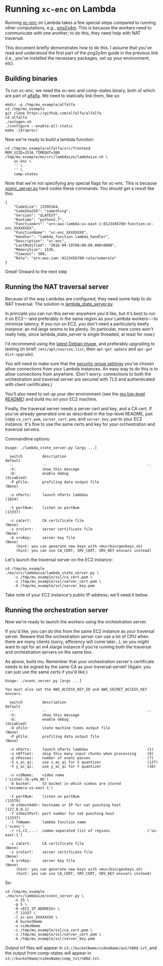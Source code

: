# Running `xc-enc` on Lambda #

Running [xc-enc](https://github.com/alfalfa/alfalfa) on Lambda takes a few special steps compared to
running other computations, e.g., [png2y4m](https://github.com/excamera/mu/tree/master/README.md).
This is because the workers need to communicate with one another; to do this, they need help
with NAT traversal.

This document briefly demonstrates how to do this. I assume that you've read and understood
the first part of the png2y4m guide in the previous link (i.e., you've installed the necessary
packages, set up your environment, etc).

## Building binaries ##

To run xc-enc, we need the xc-enc and comp-states binary, both of which are part of
[alfalfa](https://github.com/alfalfa/alfalfa). We need to statically link them, like so:

    mkdir -p /tmp/mu_example/alfalfa
    cd /tmp/mu_example
    git clone https://github.com/alfalfa/alfalfa
    cd alfalfa
    ./autogen.sh
    ./configure --enable-all-static
    make -j$(nproc)

Now we're ready to build a lambda function:

    cd /tmp/mu_example/alfalfa/src/frontend
    MEM_SIZE=1536 TIMEOUT=300 /tmp/mu_example/mu/src/lambdaize/lambdaize.sh \
        xc-enc \
        '' \
        '' \
        comp-states

Note that we're not specifying any special flags for xc-enc. This is because
[xcenc\_server.py](https://github.com/excamera/mu/tree/master/src/lambdaize/xcenc_server.py) hard
codes these commands. You should get a result like this:

    {
        "CodeSize": 13395164,
        "CodeSha256": "something",
        "Version": "$LATEST",
        "Runtime": "python2.7",
        "FunctionArn": "arn:aws:lambda:us-east-1:0123456789:function:xc-enc_XXXXXXXX",
        "FunctionName": "xc-enc_XXXXXXXX",
        "Handler": "lambda_function.lambda_handler",
        "Description": "xc-enc",
        "LastModified": "2016-09-10T00:00:00.000+0000",
        "MemorySize": 1536,
        "Timeout": 300,
        "Role": "arn:aws:iam::0123456789:role/somerole"
    }

Great! Onward to the next step

## Running the NAT traversal server ##

Because of the way Lambdas are configured, they need some help to do NAT traversal. The solution is
[lambda\_state\_server.py](https://github.com/excamera/mu/tree/master/src/lambdaize/lambda_state_server.py).

In principle you can run this server anywhere you'd like, but it's best to run it on EC2---and
preferably in the same region as your Lambda workers---to minimize latency. If you run on EC2,
you don't need a particularly beefy instance: an m4.large seems to be plenty. (In particular,
more cores won't really help, since lambda\_state\_server is single threaded, at least for now.)

I'd recommend using the [latest Debian image](https://wiki.debian.org/Cloud/AmazonEC2Image),
and preferably upgrading to testing (in brief: `/etc/apt/sources.list`, then `apt-get update`
and `apt-get dist-upgrade`).

You will need to make sure that the [security group settings](http://docs.aws.amazon.com/AWSEC2/latest/UserGuide/using-network-security.html)
you've chosen allow connections from your Lambda instances. An easy way to do this is to allow
connections from anywhere. (Don't worry: connections to both the orchestration and traversal
server are secured with TLS and authenticated with client certificates.)

You'll also need to set up your dev environment (see the [mu top-level README](https://github.com/excamera/mu))
and build mu on your EC2 machine.

Finally, the traversal server needs a server cert and key, and a CA cert. If you've
already generated one as described in the top-level README, just copy `ca_cert.pem`,
`server_cert.pem`, and `server_key.pem` to your EC2 instance. It's fine to use the same
certs and key for your orchestration and traversal servers.

Commandline options:

    Usage: ./lambda_state_server.py [args ...]

      switch         description                                     default
      --             --                                              --
      -h:            show this message
      -D:            enable debug                                    (disabled)
      -P pFile:      profiling data output file                      (None)

      -n nParts:     launch nParts lambdas                           (1024)

      -t portNum:    listen on portNum                               (13337)

      -c caCert:     CA certificate file                             (None)
      -s srvCert:    server certificate file                         (None)
      -k srvKey:     server key file                                 (None)
         (hint: you can generate new keys with <mu>/bin/genkeys.sh)
         (hint: you can use CA_CERT, SRV_CERT, SRV_KEY envvars instead)

Let's launch the traversal server on the EC2 instance:

    cd /tmp/mu_example
    ./mu/src/lambdaize/lambda_state_server.py \
        -c /tmp/mu_example/ssl/ca_cert.pem \
        -s /tmp/mu_example/ssl/server_cert.pem \
        -k /tmp/mu_example/ssl/server_key.pem

Take note of your EC2 instance's public IP address; we'll need it below.

## Running the orchestration server ##

Now we're ready to launch the workers using the orchestration server.

If you'd like, you can do this from the same EC2 instance as your traversal server. Beware that
the orchestration server can use a lot of CPU when there are many clients (sorry, efficiency
will come later...), so you *might* want to opt for an m4.xlarge instance if you're running
both the traversal and orchestration servers on the same box.

As above, build mu. Remember that your orchestration server's certificate needs to be signed
by the same CA as your traversal server! (Again: you can just use the same certs if you'd like.)

    Usage: ./xcenc_server.py [args ...]

    You must also set the AWS_ACCESS_KEY_ID and AWS_SECRET_ACCESS_KEY envvars.

      switch         description                                     default
      --             --                                              --
      -h:            show this message
      -D:            enable debug                                    (disabled)
      -O oFile:      state machine times output file                 (None)
      -P pFile:      profiling data output file                      (None)

      -n nParts:     launch nParts lambdas                           (1)
      -o nOffset:    skip this many input chunks when processing     (0)
      -p nPasses:    number of xcenc passes                          (7)
      -S s_ac_qi:    use s_ac_qi for S quantizer                     (127)
      -Y y_ac_qi:    use y_ac_qi for Y quantizer                     (30)

      -v vidName:    video name                                      ('sintel-1k-y4m_06')
      -b bucket:     S3 bucket in which videos are stored            ('excamera-us-east-1')

      -t portNum:    listen on portNum                               (13579)
      -H stHostAddr: hostname or IP for nat punching host            (127.0.0.1)
      -T stHostPort: port number for nat punching host               (13337)
      -l fnName:     lambda function name                            ('xcenc')
      -r r1,r2,...:  comma-separated list of regions                 ('us-east-1')

      -c caCert:     CA certificate file                             (None)
      -s srvCert:    server certificate file                         (None)
      -k srvKey:     server key file                                 (None)
         (hint: you can generate new keys with <mu>/bin/genkeys.sh)
         (hint: you can use CA_CERT, SRV_CERT, SRV_KEY envvars instead)

So:

    cd /tmp/mu_example
    ./mu/src/lambdaize/xcenc_server.py \
        -n 25 \
        -p 5 \
        -H <EC2_IP_ADDRESS> \
        -T 13337 \
        -l xc-enc_XXXXXXXX \
        -b bucketName
        -v videoName
        -c /tmp/mu_example/ssl/ca_cert.pem \
        -s /tmp/mu_example/ssl/server_cert.pem \
        -k /tmp/mu_example/ssl/server_key.pem

Output ivf files will appear in `s3://bucketName/videoName/out/%08d.ivf`, and the output from
comp-states will appear in `s3://bucketName/videoName/comp_txt/%08d.txt`.
